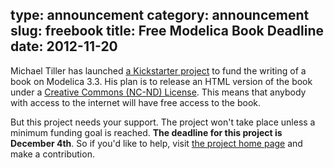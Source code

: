 type: announcement
category: announcement
slug: freebook
title: Free Modelica Book Deadline
date: 2012-11-20
---

Michael Tiller has launched [a Kickstarter
project](http://www.kickstarter.com/projects/1604984445/creative-commons-modelica-book)
to fund the writing of a book on Modelica 3.3.  His plan is to release
an HTML version of the book under a [Creative Commons (NC-ND)
License](http://creativecommons.org/licenses/by-nc-nd/3.0/).  This
means that anybody with access to the internet will have free access
to the book.

But this project needs your support.  The project won't take place
unless a minimum funding goal is reached.  **The deadline for this
project is December 4th**.  So if you'd like to help, visit [the
project home
page](http://www.kickstarter.com/projects/1604984445/creative-commons-modelica-book)
and make a contribution.
